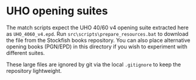 # UHO opening suites

The match scripts expect the UHO 40/60 v4 opening suite extracted here as
`UHO_4060_v4.epd`. Run `src\scripts\prepare_resources.bat` to download the file
from the Stockfish books repository. You can also place alternative opening
books (PGN/EPD) in this directory if you wish to experiment with different
suites.

These large files are ignored by git via the local `.gitignore` to keep the
repository lightweight.
